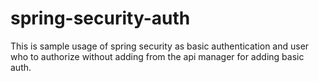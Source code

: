 # spring-security-auth
This is sample usage of spring security as basic authentication and user who to authorize without adding from the api manager
for adding basic auth.

